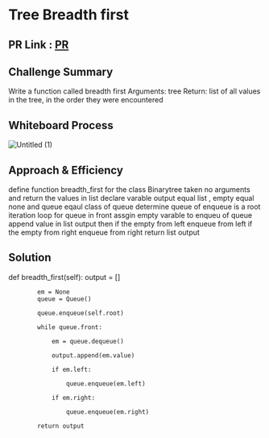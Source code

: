 # Tree Breadth first
## PR Link : [PR](https://github.com/hind-hb/data-structures-and-algorithms2/pull/17/commits/1ee001311acb42a6e734e2931ee8d92c35255f37)
##  Challenge Summary
 Write a function called breadth first
Arguments: tree
Return: list of all values in the tree, in the order they were encountered

## Whiteboard Process
![Untitled (1)](https://user-images.githubusercontent.com/75991604/163278761-f3c1c0e2-0e62-48e9-9b8e-5cd3a98dceff.jpg)


## Approach & Efficiency
define function  breadth_first for the class Binarytree taken no arguments and return the values in list 
declare varable output equal list , empty equal none and queue eqaul class of queue 
determine queue of enqueue is  a root 
iteration loop for queue in front 
assgin empty varable to enqueu of queue
append value in list output 
then if the empty from left enqueue from left 
if the empty from right enqueue from right 
return list output 



## Solution

 def breadth_first(self):
            output = []
            
            em = None
            queue = Queue()
            
            queue.enqueue(self.root)
            
            while queue.front:
            
                em = queue.dequeue()
                
                output.append(em.value)
                
                if em.left:
                
                    queue.enqueue(em.left)
                    
                if em.right:
                
                    queue.enqueue(em.right)
                    
            return output
            

